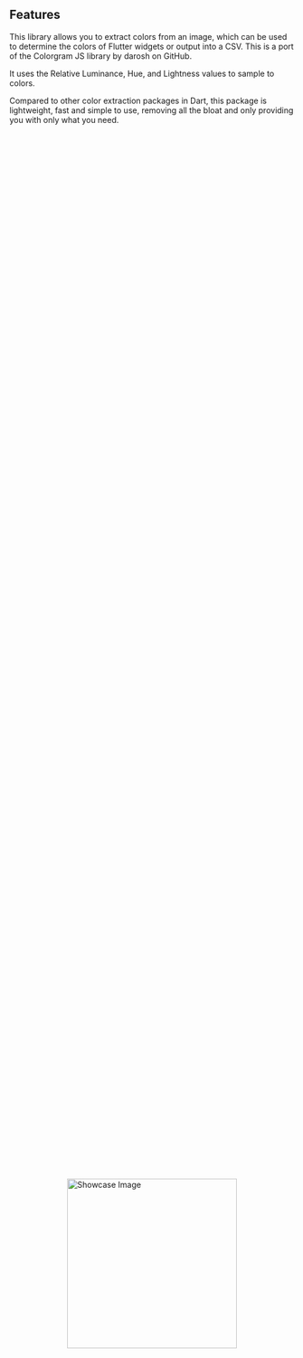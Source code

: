 <!-- 
This README describes the package. If you publish this package to pub.dev,
this README's contents appear on the landing page for your package.

For information about how to write a good package README, see the guide for
[writing package pages](https://dart.dev/guides/libraries/writing-package-pages). 

For general information about developing packages, see the Dart guide for
[creating packages](https://dart.dev/guides/libraries/create-library-packages)
and the Flutter guide for
[developing packages and plugins](https://flutter.dev/developing-packages). 
-->



## Features

This library allows you to extract colors from an image, which can be used to determine the colors of Flutter widgets or output into a CSV. This is a port of the Colorgram JS library by darosh on GitHub.

It uses the Relative Luminance, Hue, and Lightness values to sample to colors. 

Compared to other color extraction packages in Dart, this package is lightweight, fast and simple to use, removing all the bloat and only providing you with only what you need.
<div style="display:flex; justify-content:center; align-items:center; height:100vh;">
    <img src="https://github.com/fisherman-23/colorgram-dart/assets/103990540/74ca1fa0-b6d2-4a7b-a3c9-3751e3a76e68" alt="Showcase Image" width="300">
</div>

Supports:

    JPG
    PNG / Animated APNG
    GIF / Animated GIF
    BMP
    WebP / Animated WebP

(based on supported file types by ImageProvider, other file types might be supported)

Benchmarks: (Desktop) without resizing
- 512x512 JPEG in ~ 30ms
- 5120x1440 JPEG in ~200ms

## Getting started
Please ensure your data is in an ImageProvider Object

- FileImage
- NetworkImage
- AssetImage
- etc


## Usage

This package only requires you to interact with one simple method, the extractColor(), which takes in an ImageProvider object and an integer representing the number of color outputs the user wants

```dart
ImageProvider provider = FileImage(File(r'test.png'));
List<CgColor> colorList =extractColor(provider, 10);
```

The results will be outputted in a list of CgColor objects, in order of most prominent
```dart
CgColor(int r, int g, int b, num percentage)
```

You can then use this in your widgets using Flutter's Color object
```dart
Color.fromARGB(255, CgColor.r, CgColor.g, CgColor.b)
```

NOTE: The function does not take into account Alpha values, all outputs are considered to be fully opaque. Thus, the Alpha/Opacity values for the Color widgets should have a value of 255/1 respectively for accurate color representation.

## Improving Performance via Resizing Images

This can yield significant performance improvements, especially from a high resolution image. 
However, do keep in mind that this will affect the percentage figures, and down sizing too much can drastically affect results, 
especially when two colors are very similar in percentage composition.


```dart
extractColor(ResizeImage(provider,height:50,width: 50),1);
```

NOTE: do also account for aspect ratio when resizing.

Passing a list of Images -> File/XFile type
```dart
List<List<CgColor>> finalData = imageList.map((e) => extractColor(FileImage(File(e.path)), 10)).toList();
```
Passing a list of Images -> Image Provider Objects
```dart
final imageList = [NetworkImage, FileImage, AssetImage]
List<List<CgColor>> finalData = imageList.map((e) => extractColor(e, 10)).toList();
```
## Additional information

Originally, this project supported usage in pure Dart projects, however this was sacrificed in exchange for significantly faster performance, a trade-off I deem worth it. Special thanks to And96 for the suggestions that helped to improve this package.

Do contribute to the project if you find a faster alternative

If you want to use it in your dart projects, please get the 1.0.1 version. 

Credits: darosh on Github for the original Colorgram library
